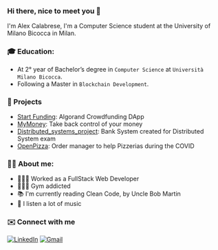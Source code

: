 ### Hi there, nice to meet you 👋

I'm Alex Calabrese, I'm a Computer Science student at the University of Milano Bicocca in Milan.

### 🎓 Education:
- At 2° year of Bachelor’s degree in `Computer Science` at `Università Milano Bicocca`.
- Following a Master in `Blockchain Development`.

### 📌 Projects
- [Start Funding](https://github.com/alexcalabrese/start-funding-app): Algorand Crowdfunding DApp
- [MyMoney](https://github.com/alexcalabrese/MyMoney): Take back control of your money
- [Distributed_systems_project](https://github.com/alexcalabrese/Distributed_systems_project): Bank System created for Distributed System exam
- [OpenPizza](https://github.com/alexcalabrese/OpenPizza): Order manager to help Pizzerias during the COVID
<!--- - [IncidentiApp](https://github.com/alexcalabrese/IncidentiApp): High School final project -->

### 👨‍💻 About me:
- 👷🏻‍♂️ Worked as a FullStack Web Developer
- 🏋🏻‍♂️ Gym addicted
- 📚 I'm currently reading Clean Code, by Uncle Bob Martin
- 🎵 I listen a lot of music

### ✉️ Connect with me
[![LinkedIn](https://img.shields.io/badge/linkedin-%230077B5.svg?style=for-the-badge&logo=linkedin&logoColor=white)](https://www.linkedin.com/in/alex-calabrese)
[![Gmail](https://img.shields.io/badge/Gmail-D14836?style=for-the-badge&logo=gmail&logoColor=white)](mailto:alexcalabresejob@gmail.com)
